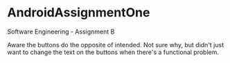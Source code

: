 AndroidAssignmentOne
====================

Software Engineering - Assignment B

Aware the buttons do the opposite of intended. Not sure why, but didn't just
want to change the text on the buttons when there's a functional problem.
